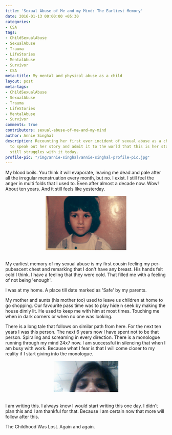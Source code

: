 ```yaml
---
title: 'Sexual Abuse of Me and my Mind: The Earliest Memory'
date: 2016-01-13 00:00:00 +05:30
categories:
- CSA
tags:
- ChildSexualAbuse
- SexualAbuse
- Trauma
- LifeStories
- MentalAbuse
- Survivor
- CSA
meta-title: My mental and physical abuse as a child
layout: post
meta-tags:
- ChildSexualAbuse
- SexualAbuse
- Trauma
- LifeStories
- MentalAbuse
- Survivor
comments: true
contributors: sexual-abuse-of-me-and-my-mind
author: Annie Singhal
description: Recounting her first ever incident of sexual abuse as a child, she writes
  to speak out her story and admit it to the world that this is her story and she
  still struggles with it today.
profile-pic: "/img/annie-singhal/annie-singhal-profile-pic.jpg"
---
```


<p class="post-text-format">My blood boils. You think it will evaporate, leaving me dead and pale after all the irregular menstruation every month, but no. I exist. I still feel the anger in multi folds that I used to. Even after almost a decade now. Wow! About ten years. And it still feels like yesterday.</p>
<div class="separator" style="clear: both; text-align: center;">
<img class="img-responsive center-block" alt="CSA" src="/img/sexual-abuse-of-me-and-my-mind/sexual-abuse-of-me-and-my-mind-1.jpg" width=50% heigth=50% /></div></br>
<p class="post-text-format">My earliest memory of my sexual abuse is my first cousin feeling my per-pubescent chest and remarking that I don't have any breast.<!--more--> His hands felt cold I think. I have a feeling that they were cold. That filled me with a feeling of not being 'enough'.</p>

<p class="post-text-format">I was at my home. A place till date marked as 'Safe' by my parents.</p>

<p class="post-text-format">My mother and aunts (his mother too) used to leave us children at home to go shopping. Our favourite pass time was to play hide n seek by making the house dimly lit. He used to keep me with him at most times. Touching me when in dark corners or when no one was looking.</p>

<p class="post-text-format">There is a long tale that follows on similar path from here. For the next ten years I was this person. The next 6 years now I have spent not to be that person. Spiraling and screaming in every direction. There is a monologue running through my mind 24x7 now. I am successful in silencing that when I am busy with work. Because what I fear is that I will come closer to my reality if I start giving into the monologue.</p>
<div class="separator" style="clear: both; text-align: center;">
<img class="img-responsive center-block" alt="CSA" src="/img/sexual-abuse-of-me-and-my-mind/sexual-abuse-of-me-and-my-mind-2.jpg" width=40% heigth=40% /></div></br>
<p class="post-text-format">I am writing this. I always knew I would start writing this one day. I didn't plan this and I am thankful for that. Because I am certain now that more will follow after this.</p>

<p class="post-text-format">The Childhood Was Lost. Again and again.</p>
